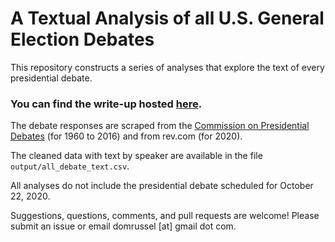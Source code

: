 # A Textual Analysis of all U.S. General Election Debates

This repository constructs a series of analyses that explore the text of every presidential debate.

### You can find the write-up hosted [here](https://github.com/domrussel/us_pres_debate).

The debate responses are scraped from the [Commission on Presidential Debates](https://www.debates.org/voter-education/debate-transcripts/) (for 1960 to 2016) and from rev.com (for 2020).

The cleaned data with text by speaker are available in the file `output/all_debate_text.csv`.

All analyses do not include the presidential debate scheduled for October 22, 2020.

Suggestions, questions, comments, and pull requests are welcome! Please submit an issue or email domrussel \[at\] gmail dot com.
